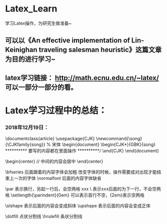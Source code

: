 # Latex_Learn
学习Latex操作，为研究生做准备~

## 可以以《An effective implementation of Lin-Keinighan traveling salesman heuristic》这篇文章为目的进行学习~

## latex学习链接： http://math.ecnu.edu.cn/~latex/ 可以一部分一部分的看。

# Latex学习过程中的总结：
### 2018年12月19日：
\documentclass{article}
\usepackage{CJK}
\newcommand{\song}{\CJKfamily{song}} % 宋体
\begin{document}
\begin{CJK*}{GBK}{song}
\**********
要写的内容都在里面操作
***********/
\end{CJK*}
\end{document}

\begin{center}
// 中间的内容会居中
\end{center}

\bfseries 后面跟着的内容字体会加粗 改变字体的时候，操作需要成对出现才能结束上一次的字体
\normalfont 后面的内容字体缺省

\par 表示换行，另起一行后，会空两格
xxx \\ 表示xxx后面的为下一行，不会空两格
\setlength{\parindent}{0em} 可以表示首行不空，{2em}表示空两格

\slshape 表示后面的内容会变成斜体
\upshape 表示后面的内容会变成正体

\dotfill 点状分割线
\hrulefill 条状分割线
